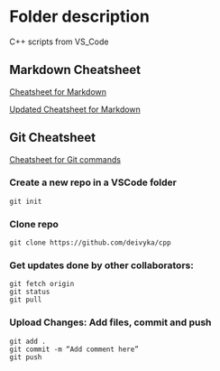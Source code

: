# Folder description
C++ scripts from VS_Code


## Markdown Cheatsheet
[Cheatsheet for Markdown](https://github.com/adam-p/markdown-here/wiki/Markdown-Cheatsheet)

[Updated Cheatsheet for Markdown](https://www.markdownguide.org/basic-syntax/)

## Git Cheatsheet
[Cheatsheet for Git commands](https://shortcode.dev/git-cheatsheet#add-all-files)

### Create a new repo in a VSCode folder
```
git init
```

### Clone repo
```
git clone https://github.com/deivyka/cpp
```

### Get updates done by other collaborators:
```
git fetch origin              
git status 
git pull
```

### Upload Changes: Add files, commit and push
```
git add .
git commit -m “Add comment here”
git push
```
